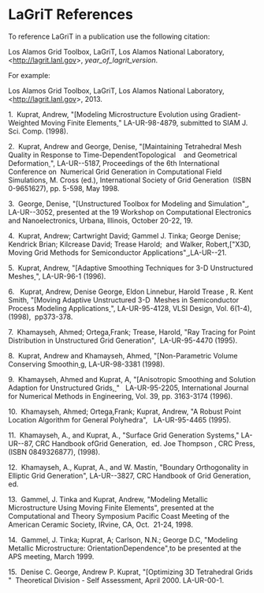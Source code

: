 # LaGriT References

To reference LaGriT in a publication use the following citation:

Los Alamos Grid Toolbox, LaGriT, Los Alamos National Laboratory,
&lt;http://lagrit.lanl.gov&gt;, *year_of_lagrit_version*.

For example:

Los Alamos Grid Toolbox, LaGriT, Los Alamos National Laboratory,
&lt;http://lagrit.lanl.gov&gt;, 2013.


1.  Kuprat, Andrew, "[Modeling Microstructure Evolution using
Gradient-Weighted Moving Finite Elements<a href="https://lanl.github.io/LaGriT/assets/images/mfegg.pdf" download> </a>"
LA-UR-98-4879, submitted to SIAM J. Sci. Comp. (1998).

2.  Kuprat, Andrew and George, Denise, "[Maintaining Tetrahedral Mesh
Quality in Response to Time-DependentTopological    and Geometrical
Deformation<a href="https://lanl.github.io/LaGriT/assets/images/london98_pn.pdf" download> </a>", LA-UR--5187, Proceedings of
the 6th International Conference on  Numerical Grid Generation in
Computational Field Simulations, M. Cross (ed.), International Society
of Grid Generation  (ISBN 0-9651627), pp. 5-598, May 1998.

3.  George, Denise, "[Unstructured Toolbox for Modeling and
Simulation"<a href="https://lanl.github.io/LaGriT/assets/images/nasa.pdf" download> </a>, LA-UR--3052, presented at the 19
Workshop on Computational Electronics and Nanoelectronics, Urbana,
Illinois, October 20-22, 19.

4.  Kuprat, Andrew; Cartwright David; Gammel J. Tinka; George Denise;
Kendrick Brian; Kilcrease David; Trease Harold;  and Walker, Robert,["X3D, Moving Grid Methods for Semiconductor
Applications"<a href="https://lanl.github.io/LaGriT/assets/images/21.pdf" download> </a> ,LA-UR--21.

5.  Kuprat, Andrew, "[Adaptive Smoothing Techniques for 3-D Unstructured
Meshes<a href="https://lanl.github.io/LaGriT/assets/images/MSU96.pdf" download> </a>", LA-UR-96-1 (1996).

6.   Kuprat, Andrew, Denise George, Eldon Linnebur, Harold Trease , R.
Kent Smith, "[Moving Adaptive Unstructured 3-D  Meshes in Semiconductor
Process Modeling Applications<a href="https://lanl.github.io/LaGriT/assets/images/BORON.pdf" download> </a>", LA-UR-95-4128, VLSI
Design, Vol. 6(1-4), (1998),  pp373-378.

7.  Khamayseh, Ahmed; Ortega,Frank; Trease, Harold, "Ray Tracing for
Point Distribution in Unstructured Grid Generation",  LA-UR-95-4470
(1995).

8.  Kuprat, Andrew and Khamayseh, Ahmed, "[Non-Parametric Volume
Conserving Smoothin<a href="https://lanl.github.io/LaGriT/assets/images/volsmooth.pdf" download> </a>g, LA-UR-98-3381 (1998).

9.  Khamayseh, Ahmed and Kuprat, A, "[Anisotropic Smoothing and Solution
Adaption for Unstructured Grids,<a href="https://lanl.github.io/LaGriT/assets/images/ahmandrew1.pdf" download> </a>"  
LA-UR-95-2205, International Journal for Numerical Methods in
Engineering, Vol. 39, pp. 3163-3174 (1996).

10.  Khamayseh, Ahmed; Ortega,Frank; Kuprat, Andrew, "A Robust Point
Location Algorithm for General Polyhedra",   LA-UR-95-4465 (1995).

11.  Khamayseh, A., and Kuprat, A., "Surface Grid Generation Systems,"
LA-UR--87, CRC Handbook ofGrid Generation,  ed. Joe Thompson , CRC
Press, (ISBN 0849326877), (1998).

12.  Khamayseh, A., Kuprat, A., and W. Mastin, "Boundary Orthogonality
in Elliptic Grid Generation", LA-UR--3827, CRC Handbook of Grid
Generation, ed.

13.  Gammel, J. Tinka and Kuprat, Andrew, "Modeling Metallic
Microstructure Using Moving Finite Elements", presented at the
Computational and Theory Symposium Pacific Coast Meeting of the American
Ceramic Society, IRvine, CA, Oct.  21-24, 1998.

14.  Gammel, J. Tinka; Kuprat, A; Carlson, N.N.; George D.C, "Modeling
Metallic Microstructure: OrientationDependence",to be presented at the
APS meeting, March 1999.

15.  Denise C. George, Andrew P. Kuprat, "[Optimizing 3D Tetrahedral
Grids<a href="https://lanl.github.io/LaGriT/assets/images/2pager-massage-20000.pdf" download> </a>"  Theoretical Division - Self
Assessment, April 2000. LA-UR-00-1.
